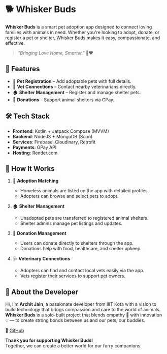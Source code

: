 # 🐕 Whisker Buds

**Whisker Buds** is a smart pet adoption app designed to connect loving families with animals in need. Whether you're looking to adopt, donate, or register a pet or shelter, Whisker Buds makes it easy, compassionate, and effective.

> _"Bringing Love Home, Smarter."_ 🏡❤️


## 🎯 Features

- 🐶 **Pet Registration** – Add adoptable pets with full details.
- 🏥 **Vet Connections** – Contact nearby veterinarians directly.
- 🏠 **Shelter Management** – Register and manage shelter pets.
- 💖 **Donations** – Support animal shelters via GPay.


## 🛠 Tech Stack

- **Frontend**: Kotlin + Jetpack Compose (MVVM)
- **Backend**: NodeJS + MongoDB (Soon)
- **Services**: Firebase, Cloudinary, Retrofit
- **Payments**: GPay API
- **Hosting**: Render.com


## 📱 How It Works

1. 🐾 **Adoption Matching**
    - Homeless animals are listed on the app with detailed profiles.
    - Adopters can browse and select pets to adopt.

2. 🏠 **Shelter Management**
    - Unadopted pets are transferred to registered animal shelters.
    - Shelter admins manage pet listings and updates.

3. 💸 **Donation Management**
    - Users can donate directly to shelters through the app.
    - Donations help with food, healthcare, and shelter upkeep.

4. 🩺 **Veterinary Connections**
    - Adopters can find and contact local vets easily via the app.
    - Vets register their services to support pet owners.


## 👤 About the Developer

Hi, I’m **Archit Jain**, a passionate developer from IIIT Kota with a vision to build technology that brings compassion and care to the world of animals.  
**Whisker Buds** is a solo-built project that blends empathy 🤝 with innovation 💡 — to create strong bonds between us and our pets, our buddies.

🔗 [GitHub](https://github.com/architj71)


**Thank you for supporting Whisker Buds!**  
Together, we can create a better world for our furry companions. 


